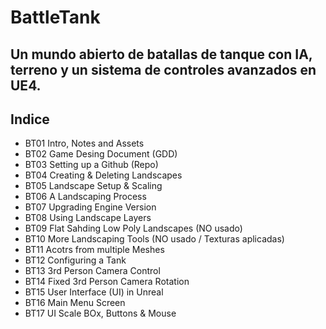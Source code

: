 # BattleTank
Un mundo abierto de batallas de tanque con IA, terreno y un sistema de controles avanzados en UE4.
---
## Indice
* BT01 Intro, Notes and Assets
* BT02 Game Desing Document (GDD)
* BT03 Setting up a Github (Repo)
* BT04 Creating & Deleting Landscapes
* BT05 Landscape Setup & Scaling
* BT06 A Landscaping Process
* BT07 Upgrading Engine Version
* BT08 Using Landscape Layers
* BT09 Flat Sahding Low Poly Landscapes (NO usado)
* BT10 More Landscaping Tools (NO usado / Texturas aplicadas)
* BT11 Acotrs from multiple Meshes
* BT12 Configuring a Tank
* BT13 3rd Person Camera Control
* BT14 Fixed 3rd Person Camera Rotation
* BT15 User Interface (UI) in Unreal
* BT16 Main Menu Screen
* BT17 UI Scale BOx, Buttons & Mouse